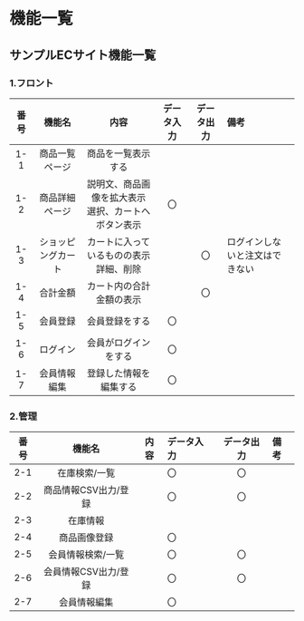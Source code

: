 # 機能一覧
## サンプルECサイト機能一覧
### 1.フロント
|番号|機能名|内容|データ入力|データ出力|備考|
|:---:|:---:|:---:|:---:|:---:|:---|
|1-1|商品一覧ページ|商品を一覧表示する||||
|1-2|商品詳細ページ|説明文、商品画像を拡大表示<br>選択、カートへボタン表示|〇|||
|1-3|ショッピングカート|カートに入っているものの表示<br>詳細、削除||〇|ログインしないと注文はできない|
|1-4|合計金額|カート内の合計金額の表示||〇||
|1-5|会員登録|会員登録をする|〇|||
|1-6|ログイン|会員がログインをする|〇|||
|1-7|会員情報編集|登録した情報を編集する|〇|||
### 2.管理
|番号|機能名|内容|データ入力|データ出力|備考|
|:---:|:---:|:---:|:---|:---:|:---|
|2-1|在庫検索/一覧||〇|〇||
|2-2|商品情報CSV出力/登録||〇|〇||
|2-3|在庫情報|||||
|2-4|商品画像登録||〇|||
|2-5|会員情報検索/一覧||〇|〇||
|2-6|会員情報CSV出力/登録||〇|〇||
|2-7|会員情報編集||〇|||
